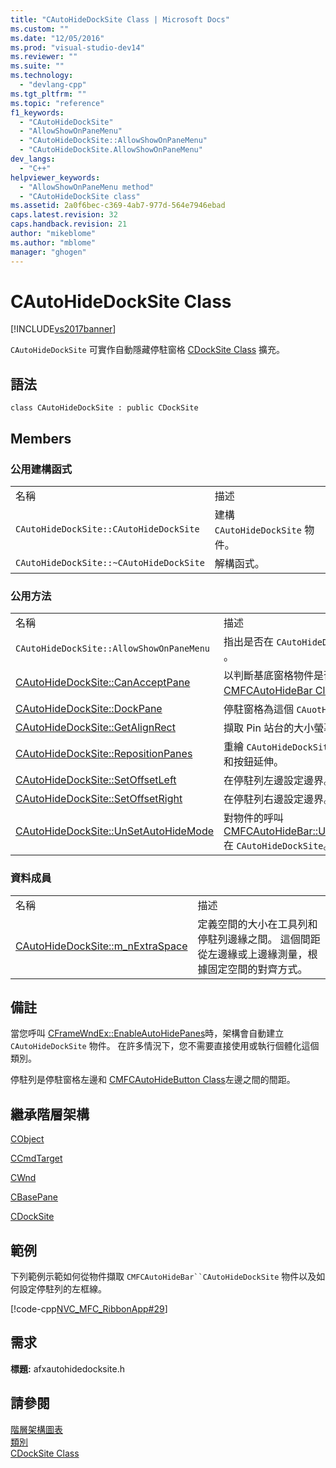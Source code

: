 ```yaml
---
title: "CAutoHideDockSite Class | Microsoft Docs"
ms.custom: ""
ms.date: "12/05/2016"
ms.prod: "visual-studio-dev14"
ms.reviewer: ""
ms.suite: ""
ms.technology: 
  - "devlang-cpp"
ms.tgt_pltfrm: ""
ms.topic: "reference"
f1_keywords: 
  - "CAutoHideDockSite"
  - "AllowShowOnPaneMenu"
  - "CAutoHideDockSite::AllowShowOnPaneMenu"
  - "CAutoHideDockSite.AllowShowOnPaneMenu"
dev_langs: 
  - "C++"
helpviewer_keywords: 
  - "AllowShowOnPaneMenu method"
  - "CAutoHideDockSite class"
ms.assetid: 2a0f6bec-c369-4ab7-977d-564e7946ebad
caps.latest.revision: 32
caps.handback.revision: 21
author: "mikeblome"
ms.author: "mblome"
manager: "ghogen"
---
```

# CAutoHideDockSite Class
[!INCLUDE[vs2017banner](../../assembler/inline/includes/vs2017banner.md)]

`CAutoHideDockSite` 可實作自動隱藏停駐窗格 [CDockSite Class](../../mfc/reference/cdocksite-class.md) 擴充。  
  
## 語法  
  
```  
class CAutoHideDockSite : public CDockSite  
```  
  
## Members  
  
### 公用建構函式  
  
|||  
|-|-|  
|名稱|描述|  
|`CAutoHideDockSite::CAutoHideDockSite`|建構 `CAutoHideDockSite` 物件。|  
|`CAutoHideDockSite::~CAutoHideDockSite`|解構函式。|  
  
### 公用方法  
  
|||  
|-|-|  
|名稱|描述|  
|`CAutoHideDockSite::AllowShowOnPaneMenu`|指出是否在 `CAutoHideDockSite` 窗格會顯示 。|  
|[CAutoHideDockSite::CanAcceptPane](../Topic/CAutoHideDockSite::CanAcceptPane.md)|以判斷基底窗格物件是否 [CMFCAutoHideBar Class](../../mfc/reference/cmfcautohidebar-class.md)從衍生。|  
|[CAutoHideDockSite::DockPane](../Topic/CAutoHideDockSite::DockPane.md)|停駐窗格為這個 `CAuotHideDockSite` 物件。|  
|[CAutoHideDockSite::GetAlignRect](../Topic/CAutoHideDockSite::GetAlignRect.md)|擷取 Pin 站台的大小螢幕座標的。|  
|[CAutoHideDockSite::RepositionPanes](../Topic/CAutoHideDockSite::RepositionPanes.md)|重繪 `CAutoHideDockSite` 的窗格與全域框線和按鈕延伸。|  
|[CAutoHideDockSite::SetOffsetLeft](../Topic/CAutoHideDockSite::SetOffsetLeft.md)|在停駐列左邊設定邊界。|  
|[CAutoHideDockSite::SetOffsetRight](../Topic/CAutoHideDockSite::SetOffsetRight.md)|在停駐列右邊設定邊界。|  
|[CAutoHideDockSite::UnSetAutoHideMode](../Topic/CAutoHideDockSite::UnSetAutoHideMode.md)|對物件的呼叫 [CMFCAutoHideBar::UnSetAutoHideMode](../Topic/CMFCAutoHideBar::UnSetAutoHideMode.md) 在 `CAutoHideDockSite`。|  
  
### 資料成員  
  
|||  
|-|-|  
|名稱|描述|  
|[CAutoHideDockSite::m\_nExtraSpace](../Topic/CAutoHideDockSite::m_nExtraSpace.md)|定義空間的大小在工具列和停駐列邊緣之間。  這個間距從左邊緣或上邊緣測量，根據固定空間的對齊方式。|  
  
## 備註  
 當您呼叫 [CFrameWndEx::EnableAutoHidePanes](../Topic/CFrameWndEx::EnableAutoHidePanes.md)時，架構會自動建立 `CAutoHideDockSite` 物件。  在許多情況下，您不需要直接使用或執行個體化這個類別。  
  
 停駐列是停駐窗格左邊和 [CMFCAutoHideButton Class](../../mfc/reference/cmfcautohidebutton-class.md)左邊之間的間距。  
  
## 繼承階層架構  
 [CObject](../../mfc/reference/cobject-class.md)  
  
 [CCmdTarget](../../mfc/reference/ccmdtarget-class.md)  
  
 [CWnd](../../mfc/reference/cwnd-class.md)  
  
 [CBasePane](../../mfc/reference/cbasepane-class.md)  
  
 [CDockSite](../../mfc/reference/cdocksite-class.md)  
  
## 範例  
 下列範例示範如何從物件擷取 `CMFCAutoHideBar``CAutoHideDockSite` 物件以及如何設定停駐列的左框線。  
  
 [!code-cpp[NVC_MFC_RibbonApp#29](../../mfc/reference/codesnippet/CPP/cautohidedocksite-class_1.cpp)]  
  
## 需求  
 **標題:** afxautohidedocksite.h  
  
## 請參閱  
 [階層架構圖表](../../mfc/hierarchy-chart.md)   
 [類別](../../mfc/reference/mfc-classes.md)   
 [CDockSite Class](../../mfc/reference/cdocksite-class.md)